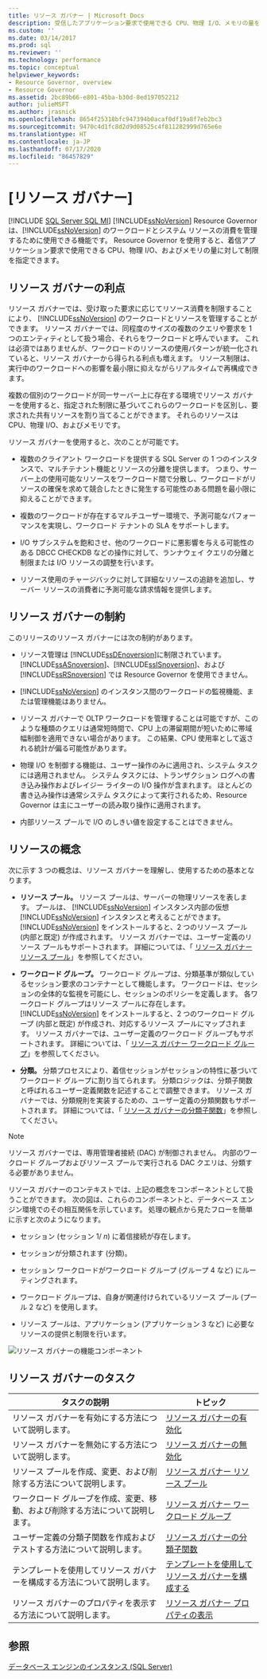 ```yaml
---
title: リソース ガバナー | Microsoft Docs
description: 受信したアプリケーション要求で使用できる CPU、物理 I/O、メモリの量を制限する SQL Server Resource Governor 機能について説明します。
ms.custom: ''
ms.date: 03/14/2017
ms.prod: sql
ms.reviewer: ''
ms.technology: performance
ms.topic: conceptual
helpviewer_keywords:
- Resource Governor, overview
- Resource Governor
ms.assetid: 2bc89b66-e801-45ba-b30d-8ed197052212
author: julieMSFT
ms.author: jrasnick
ms.openlocfilehash: 8654f25318bfc947394b0acaf0df19a8f7eb2bc3
ms.sourcegitcommit: 9470c4d1fc8d2d9d08525c4f811282999d765e6e
ms.translationtype: HT
ms.contentlocale: ja-JP
ms.lasthandoff: 07/17/2020
ms.locfileid: "86457829"
---
```

# <a name="resource-governor"></a>[リソース ガバナー]
[!INCLUDE [SQL Server SQL MI](../../includes/applies-to-version/sql-asdbmi.md)]
  [!INCLUDE[ssNoVersion](../../includes/ssnoversion-md.md)] Resource Governor は、[!INCLUDE[ssNoVersion](../../includes/ssnoversion-md.md)] のワークロードとシステム リソースの消費を管理するために使用できる機能です。 Resource Governor を使用すると、着信アプリケーション要求で使用できる CPU、物理 I/O、およびメモリの量に対して制限を指定できます。  
  
## <a name="benefits-of-resource-governor"></a>リソース ガバナーの利点  
 リソース ガバナーでは、受け取った要求に応じてリソース消費を制限することにより、 [!INCLUDE[ssNoVersion](../../includes/ssnoversion-md.md)] のワークロードとリソースを管理することができます。 リソース ガバナーでは、同程度のサイズの複数のクエリや要求を 1 つのエンティティとして扱う場合、それらをワークロードと呼んでいます。 これは必須ではありませんが、ワークロードのリソースの使用パターンが統一化されていると、リソース ガバナーから得られる利点も増えます。 リソース制限は、実行中のワークロードへの影響を最小限に抑えながらリアルタイムで再構成できます。  
  
 複数の個別のワークロードが同一サーバー上に存在する環境でリソース ガバナーを使用すると、指定された制限に基づいてこれらのワークロードを区別し、要求された共有リソースを割り当てることができます。 それらのリソースは CPU、物理 I/O、およびメモリです。  
  
 リソース ガバナーを使用すると、次のことが可能です。  
  
-   複数のクライアント ワークロードを提供する SQL Server の 1 つのインスタンスで、マルチテナント機能とリソースの分離を提供します。 つまり、サーバー上の使用可能なリソースをワークロード間で分散し、ワークロードがリソースの確保を求めて競合したときに発生する可能性のある問題を最小限に抑えることができます。  
  
-   複数のワークロードが存在するマルチユーザー環境で、予測可能なパフォーマンスを実現し、ワークロード テナントの SLA をサポートします。  
  
-   I/O サブシステムを飽和させ、他のワークロードに悪影響を与える可能性のある DBCC CHECKDB などの操作に対して、ランナウェイ クエリの分離と制限または I/O リソースの調整を行います。  
  
-   リソース使用のチャージバックに対して詳細なリソースの追跡を追加し、サーバー リソースの消費者に予測可能な請求情報を提供します。  
  
## <a name="resource-governor-constraints"></a>リソース ガバナーの制約  
 このリリースのリソース ガバナーには次の制約があります。  
  
-   リソース管理は [!INCLUDE[ssDEnoversion](../../includes/ssdenoversion-md.md)]に制限されています。 [!INCLUDE[ssASnoversion](../../includes/ssasnoversion-md.md)]、[!INCLUDE[ssISnoversion](../../includes/ssisnoversion-md.md)]、および [!INCLUDE[ssRSnoversion](../../includes/ssrsnoversion-md.md)] では Resource Governor を使用できません。  
  
-   [!INCLUDE[ssNoVersion](../../includes/ssnoversion-md.md)] のインスタンス間のワークロードの監視機能、または管理機能はありません。  
  
-   リソース ガバナーで OLTP ワークロードを管理することは可能ですが、このような種類のクエリは通常短時間で、CPU 上の滞留期間が短いために帯域幅制御を適用できない場合があります。 この結果、CPU 使用率として返される統計が偏る可能性があります。  
  
-   物理 I/O を制御する機能は、ユーザー操作のみに適用され、システム タスクには適用されません。 システム タスクには、トランザクション ログへの書き込み操作およびレイジー ライターの I/O 操作が含まれます。 ほとんどの書き込み操作は通常システム タスクによって実行されるため、Resource Governor は主にユーザーの読み取り操作に適用されます。  
  
-   内部リソース プールで I/O のしきい値を設定することはできません。  
  
## <a name="resource-concepts"></a>リソースの概念  
 次に示す 3 つの概念は、リソース ガバナーを理解し、使用するための基本となります。  
  
-   **リソース プール。** リソース プールは、サーバーの物理リソースを表します。 プールは、 [!INCLUDE[ssNoVersion](../../includes/ssnoversion-md.md)] インスタンス内部の仮想 [!INCLUDE[ssNoVersion](../../includes/ssnoversion-md.md)] インスタンスと考えることができます。 [!INCLUDE[ssNoVersion](../../includes/ssnoversion-md.md)] をインストールすると、2 つのリソース プール (内部と既定) が作成されます。 リソース ガバナーでは、ユーザー定義のリソース プールもサポートされます。 詳細については、「 [リソース ガバナー リソース プール](../../relational-databases/resource-governor/resource-governor-resource-pool.md)」を参照してください。  
  
-   **ワークロード グループ。** ワークロード グループは、分類基準が類似しているセッション要求のコンテナーとして機能します。 ワークロードは、セッションの全体的な監視を可能にし、セッションのポリシーを定義します。 各ワークロード グループはリソース プールに存在します。 [!INCLUDE[ssNoVersion](../../includes/ssnoversion-md.md)] をインストールすると、2 つのワークロード グループ (内部と既定) が作成され、対応するリソース プールにマップされます。 リソース ガバナーでは、ユーザー定義のワークロード グループもサポートされます。 詳細については、「 [リソース ガバナー ワークロード グループ](../../relational-databases/resource-governor/resource-governor-workload-group.md)」を参照してください。  
  
-   **分類。** 分類プロセスにより、着信セッションがセッションの特性に基づいてワークロード グループに割り当てられます。 分類ロジックは、分類子関数と呼ばれるユーザー定義関数を記述することで調整できます。 リソース ガバナーでは、分類規則を実装するための、ユーザー定義の分類関数もサポートされます。 詳細については、「 [リソース ガバナーの分類子関数](../../relational-databases/resource-governor/resource-governor-classifier-function.md)」を参照してください。  
  
> [!NOTE]  
>  リソース ガバナーでは、専用管理者接続 (DAC) が制御されません。 内部のワークロード グループおよびリソース プールで実行される DAC クエリは、分類する必要がありません。  
  
 リソース ガバナーのコンテキストでは、上記の概念をコンポーネントとして扱うことができます。 次の図は、これらのコンポーネントと、データベース エンジン環境でのその相互関係を示しています。 処理の観点から見たフローを簡単に示すと次のようになります。  
  
-   セッション (セッション 1/ *n*) に着信接続が存在します。  
  
-   セッションが分類されます (分類)。  
  
-   セッション ワークロードがワークロード グループ (グループ 4 など) にルーティングされます。  
  
-   ワークロード グループは、自身が関連付けられているリソース プール (プール 2 など) を使用します。  
  
-   リソース プールは、アプリケーション (アプリケーション 3 など) に必要なリソースの提供と制限を行います。  
  
 ![リソース ガバナーの機能コンポーネント](../../relational-databases/resource-governor/media/rg-basic-funct-components.gif "リソース ガバナーの機能コンポーネント")  
  
## <a name="resource-governor-tasks"></a>リソース ガバナーのタスク  
  
|タスクの説明|トピック|  
|----------------------|-----------|  
|リソース ガバナーを有効にする方法について説明します。|[リソース ガバナーの有効化](../../relational-databases/resource-governor/enable-resource-governor.md)|  
|リソース ガバナーを無効にする方法について説明します。|[リソース ガバナーの無効化](../../relational-databases/resource-governor/disable-resource-governor.md)|  
|リソース プールを作成、変更、および削除する方法について説明します。|[リソース ガバナー リソース プール](../../relational-databases/resource-governor/resource-governor-resource-pool.md)|  
|ワークロード グループを作成、変更、移動、および削除する方法について説明します。|[リソース ガバナー ワークロード グループ](../../relational-databases/resource-governor/resource-governor-workload-group.md)|  
|ユーザー定義の分類子関数を作成およびテストする方法について説明します。|[リソース ガバナーの分類子関数](../../relational-databases/resource-governor/resource-governor-classifier-function.md)|  
|テンプレートを使用してリソース ガバナーを構成する方法について説明します。|[テンプレートを使用してリソース ガバナーを構成する](../../relational-databases/resource-governor/configure-resource-governor-using-a-template.md)|  
|リソース ガバナーのプロパティを表示する方法について説明します。|[リソース ガバナー プロパティの表示](../../relational-databases/resource-governor/view-resource-governor-properties.md)|  
  
## <a name="see-also"></a>参照  
 [データベース エンジンのインスタンス &#40;SQL Server&#41;](../../database-engine/configure-windows/database-engine-instances-sql-server.md)  
  
  
